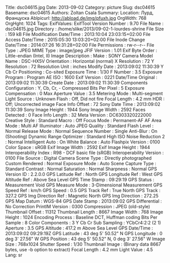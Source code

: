 Title: dsc04615.jpg
Date: 2013-09-02
Category: picture
Slug: dsc04615
Basename: dsc04615
Authors: Zoltan Csala
Summary:
Location: Лурд, Француска
Ablpicurl: http://abload.de/img/pfuxh.jpg
OrgWdth: 768
OrgHght: 1024
Tags:
ExifValues: ExifTool Version Number : 9.70
            File Name : dsc04615.jpg
            Directory : /home/slike/2013/09-02-1-lourdes-shrine
            File Size : 159 kB
            File Modification Date/Time : 2013:10:04 23:03:15+02:00
            File Access Date/Time : 2015:05:30 13:03:20+02:00
            File Inode Change Date/Time : 2014:07:26 16:31:28+02:00
            File Permissions : rw-r--r--
            File Type : JPEG
            MIME Type : image/jpeg
            JFIF Version : 1.01
            Exif Byte Order : Little-endian (Intel, II)
            Image Description :
            Make : SONY
            Camera Model Name : DSC-HX5V
            Orientation : Horizontal (normal)
            X Resolution : 72
            Y Resolution : 72
            Resolution Unit : inches
            Modify Date : 2013:09:02 11:30:39
            Y Cb Cr Positioning : Co-sited
            Exposure Time : 1/30
            F Number : 3.5
            Exposure Program : Program AE
            ISO : 1600
            Exif Version : 0221
            Date/Time Original : 2013:09:02 11:30:39
            Create Date : 2013:09:02 11:30:39
            Components Configuration : Y, Cb, Cr, -
            Compressed Bits Per Pixel : 5
            Exposure Compensation : 0
            Max Aperture Value : 3.5
            Metering Mode : Multi-segment
            Light Source : Unknown
            Flash : Off, Did not fire
            Focal Length : 4.2 mm
            HDR : Off; Uncorrected image
            Face Info Offset : 72
            Sony Date Time : 2013:09:02 11:30:39
            Sony Image Height : 1944
            Sony Image Width : 2592
            Faces Detected : 0
            Face Info Length : 32
            Meta Version : DC6303320222000
            Creative Style : Standard
            Macro : Off
            Focus Mode : Permanent-AF
            AF Area Mode : Multi
            AF Illuminator : Auto
            JPEG Quality : Standard
            Flash Level : Normal
            Release Mode : Normal
            Sequence Number : Single
            Anti-Blur : On (Shooting)
            Dynamic Range Optimizer : Standard
            High ISO Noise Reduction 2 : Normal
            Intelligent Auto : On
            White Balance : Auto
            Flashpix Version : 0100
            Color Space : sRGB
            Exif Image Width : 2592
            Exif Image Height : 1944
            Interoperability Index : R98 - DCF basic file (sRGB)
            Interoperability Version : 0100
            File Source : Digital Camera
            Scene Type : Directly photographed
            Custom Rendered : Normal
            Exposure Mode : Auto
            Scene Capture Type : Standard
            Contrast : Normal
            Saturation : Normal
            Sharpness : Normal
            GPS Version ID : 2.2.0.0
            GPS Latitude Ref : North
            GPS Longitude Ref : West
            GPS Altitude Ref : Above Sea Level
            GPS Time Stamp : 09:29:19
            GPS Status : Measurement Void
            GPS Measure Mode : 3-Dimensional Measurement
            GPS Speed Ref : km/h
            GPS Speed : 0.5
            GPS Track Ref : True North
            GPS Track : 327.2
            GPS Img Direction Ref : Magnetic North
            GPS Img Direction : 272.25
            GPS Map Datum : WGS-84
            GPS Date Stamp : 2013:09:02
            GPS Differential : No Correction
            PrintIM Version : 0300
            Compression : JPEG (old-style)
            Thumbnail Offset : 11312
            Thumbnail Length : 8667
            Image Width : 768
            Image Height : 1024
            Encoding Process : Baseline DCT, Huffman coding
            Bits Per Sample : 8
            Color Components : 3
            Y Cb Cr Sub Sampling : YCbCr4:2:2 (2 1)
            Aperture : 3.5
            GPS Altitude : 417.2 m Above Sea Level
            GPS Date/Time : 2013:09:02 09:29:19Z
            GPS Latitude : 43 deg 5' 50.52" N
            GPS Longitude : 0 deg 3' 27.56" W
            GPS Position : 43 deg 5' 50.52" N, 0 deg 3' 27.56" W
            Image Size : 768x1024
            Shutter Speed : 1/30
            Thumbnail Image : (Binary data 8667 bytes, use -b option to extract)
            Focal Length : 4.2 mm
            Light Value : 4.5
Lang: sr

